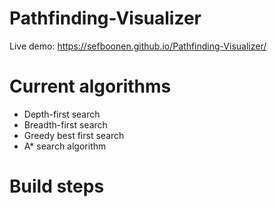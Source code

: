 # Pathfinding-Visualizer

Live demo: https://sefboonen.github.io/Pathfinding-Visualizer/

# Current algorithms

-   Depth-first search
-   Breadth-first search
-   Greedy best first search
-   A* search algorithm

# Build steps
